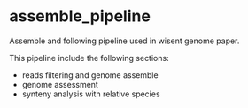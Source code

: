 # assemble_pipeline
Assemble and following pipeline used in wisent genome paper.  

This pipeline include the following sections:  

- reads filtering and genome assemble  
- genome assessment  
- synteny analysis with relative species  

